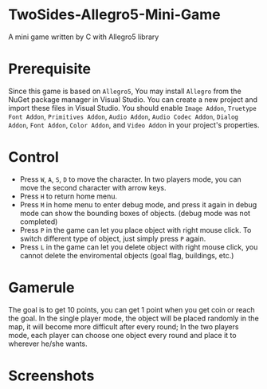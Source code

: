 # TwoSides-Allegro5-Mini-Game
A mini game written by C with Allegro5 library

# Prerequisite
Since this game is based on `Allegro5`, You may install `Allegro` from the NuGet package manager in Visual Studio.
You can create a new project and import these files in Visual Studio. You should enable `Image Addon`, `Truetype Font Addon`, `Primitives Addon`, `Audio Addon`,
`Audio Codec Addon`, `Dialog Addon`, `Font Addon`, `Color Addon`, and `Video Addon` in your project's properties.

# Control
* Press `W`, `A`, `S`, `D` to move the character. In two players mode, you can move the second character with arrow keys.
* Press `H` to return home menu.
* Press `M` in home menu to enter debug mode, and press it again in debug mode can show the bounding boxes of objects. (debug mode was not completed)
* Press `P` in the game can let you place object with right mouse click. To switch different type of object, just simply press `P` again.
* Press `L` in the game can let you delete object with right mouse click, you cannot delete the enviromental objects (goal flag, buildings, etc.)

# Gamerule
The goal is to get 10 points, you can get 1 point when you get coin or reach the goal.
In the single player mode, the object will be placed randomly in the map, it will become more difficult after every round;
In the two players mode, each player can choose one object every round and place it to wherever he/she wants.

# Screenshots


